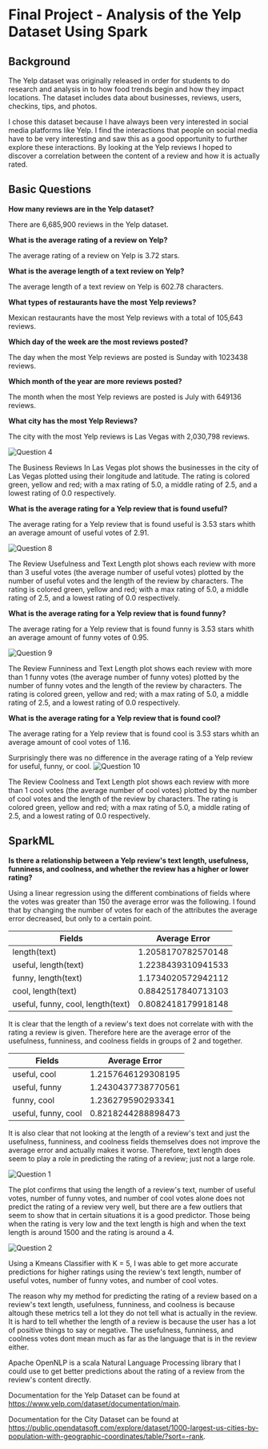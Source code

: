 # Final Project - Analysis of the Yelp Dataset Using Spark

## Background

The Yelp dataset was originally released in order for students to do research and analysis in to how food trends begin and how they impact locations.  The dataset includes data about businesses, reviews, users, checkins, tips, and photos.

I chose this dataset because I have always been very interested in social media platforms like Yelp. I find the interactions that people on social media have to be very interesting and saw this as a good opportunity to further explore these interactions.  By looking at the Yelp reviews I hoped to discover a correlation between the content of a review and how it is actually rated.  

## Basic Questions

**How many reviews are in the Yelp dataset?**

There are 6,685,900 reviews in the Yelp dataset.

**What is the average rating of a review on Yelp?**

The average rating of a review on Yelp is 3.72 stars.

**What is the average length of a text review on Yelp?**

The average length of a text review on Yelp is 602.78 characters.

**What types of restaurants have the most Yelp reviews?**

Mexican restaurants have the most Yelp reviews with a total of 105,643 reviews.

**Which day of the week are the most reviews posted?**

The day when the most Yelp reviews are posted is Sunday with 1023438 reviews.

**Which month of the year are more reviews posted?**

The month when the most Yelp reviews are posted is July with 649136 reviews.

**What city has the most Yelp Reviews?**

The city with the most Yelp reviews is Las Vegas with 2,030,798 reviews.

![Question 4](LasVegasBusinessReviews.png)

The Business Reviews In Las Vegas plot shows the businesses in the city of Las Vegas plotted using their longitude and latitude.  The rating is colored green, yellow and red; with a max rating of 5.0, a middle rating of 2.5, and a lowest rating of 0.0 respectively.

**What is the average rating for a Yelp review that is found useful?**

The average rating for a Yelp review that is found useful is 3.53 stars whith an average amount of useful votes of 2.91.

![Question 8](ReviewUsefulness.png)

The Review Usefulness and Text Length plot shows each review with more than 3 useful votes (the average number of useful votes) plotted by the number of useful votes and the length of the review by characters. The rating is colored green, yellow and red; with a max rating of 5.0, a middle rating of 2.5, and a lowest rating of 0.0 respectively.

**What is the average rating for a Yelp review that is found funny?**

The average rating for a Yelp review that is found funny is 3.53 stars whith an average amount of funny votes of 0.95.

![Question 9](ReviewFunniness.png)

The Review Funniness and Text Length plot shows each review with more than 1 funny votes (the average number of funny votes) plotted by the number of funny votes and the length of the review by characters. The rating is colored green, yellow and red; with a max rating of 5.0, a middle rating of 2.5, and a lowest rating of 0.0 respectively.

**What is the average rating for a Yelp review that is found cool?**

The average rating for a Yelp review that is found cool is 3.53 stars whith an average amount of cool votes of 1.16.

Surprisingly there was no difference in the average rating of a Yelp review for useful, funny, or cool.
![Question 10](ReviewCoolness.png)

The Review Coolness and Text Length plot shows each review with more than 1 cool votes (the average number of cool votes) plotted by the number of cool votes and the length of the review by characters. The rating is colored green, yellow and red; with a max rating of 5.0, a middle rating of 2.5, and a lowest rating of 0.0 respectively.

## SparkML

**Is there a relationship between a Yelp review's text length, usefulness, funniness, and coolness, and whether the review has a higher or lower rating?**

Using a linear regression using the different combinations of fields where the votes was greater than 150 the average error was the following. I found that by changing the number of votes for each of the attributes the average error decreased, but only to a certain point.

| Fields | Average Error |
| ------ | ------------- |
| length(text) | 1.2058170782570148 |
| useful, length(text) | 1.2238439310941533 |
| funny, length(text) | 1.1734020572942112 |
| cool, length(text) | 0.8842517840713103 |
| useful, funny, cool, length(text) | 0.8082418179918148 |

It is clear that the length of a review's text does not correlate with with the rating a review is given.  Therefore here are the average error of the usefulness, funniness, and coolness fields in groups of 2 and together.

| Fields | Average Error |
| ------ | ------------- |
| useful, cool | 1.2157646129308195 |
| useful, funny | 1.2430437738770561 |
| funny, cool | 1.236279590293341 |
| useful, funny, cool| 0.8218244288898473 |

It is also clear that not looking at the length of a review's text and just the usefulness, funniness, and coolness fields themselves does not improve the average error and actually makes it worse.  Therefore, text length does seem to play a role in predicting the rating of a review; just not a large role.

![Question 1](Regression.png)

The plot confirms that using the length of a review's text, number of useful votes, number of funny votes, and number of cool votes alone does not predict the rating of a review very well, but there are a few outliers that seem to show that in certain situations it is a good predictor.  Those being when the rating is very low and the text length is high and when the text length is around 1500 and the rating is around a 4.

![Question 2](Kmeans1.png)

Using a Kmeans Classifier with K = 5, I was able to get more accurate predictions for higher ratings using the review's text length, number of useful votes, number of funny votes, and number of cool votes.

The reason why my method for predicting the rating of a review based on a review's text length, usefulness, funniness, and coolness is because altough these metrics tell a lot they do not tell what is actually in the review.  It is hard to tell whether the length of a review is because the user has a lot of positive things to say or negative.  The usefulness, funniness, and coolness votes dont mean much as far as the language that is in the review either.

Apache OpenNLP is a scala Natural Language Processing library that I could use to get better predictions about the rating of a review from the review's content directly.

Documentation for the Yelp Dataset can be found at https://www.yelp.com/dataset/documentation/main.

Documentation for the City Dataset can be found at https://public.opendatasoft.com/explore/dataset/1000-largest-us-cities-by-population-with-geographic-coordinates/table/?sort=-rank.
